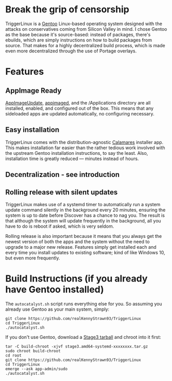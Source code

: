 # Break the grip of censorship
TriggerLinux is a [Gentoo](https://www.gentoo.org) Linux-based operating system designed with the attacks on conservatives coming from Silicon Valley in mind. I chose Gentoo as the base because it's source-based: instead of packages, there's ebuilds, which are simply instructions on how to build packages from source. That makes for a highly decentralized build process, which is made even more decentralized through the use of Portage overlays.

# Features

## AppImage Ready
[AppImageUpdate](https://github.com/AppImage/AppImageUpdate), [appimaged](https://github.com/AppImage/appimaged), and the /Applications directory are all installed, enabled, and configured out of the box. This means that any sideloaded apps are updated automatically, no configuring necessary.

## Easy installation
TriggerLinux comes with the distribution-agnostic [Calamares](https://calamares.io) installer app. This makes installation far easier than the rather tedious work involved with the upstream Gentoo installation instructions, to say the least. Also, installation time is greatly reduced ― minutes instead of hours.

## Decentralization - see introduction

## Rolling release with silent updates
TriggerLinux makes use of a systemd timer to automatically run a system update command silently in the background every 20 minutes, ensuring the system is up to date before Discover has a chance to nag you. The result is that although the system will update frequently in the background, all you have to do is reboot if asked, which is very seldom.

Rolling release is also important because it means that you always get the newest version of both the apps and the system without the need to upgrade to a major new release. Features simply get installed each and every time you install updates to existing software; kind of like Windows 10, but even more frequently.

# Build Instructions (if you already have Gentoo installed)
The `autocatalyst.sh` script runs everything else for you. So assuming you already use Gentoo as your main system, simply:

    git clone https://github.com/realKennyStrawn93/TriggerLinux
    cd TriggerLinux
    ./autocatalyst.sh

If you don't use Gentoo, download a [Stage3 tarball](http://distfiles.gentoo.org/releases/amd64/autobuilds/current-stage3-amd64-systemd/) and chroot into it first:

    tar -C build-chroot -xjvf stage3.amd64-systemd-xxxxxxxx.tar.gz
    sudo chroot build-chroot
    cd root
    git clone https://github.com/realKennyStrawn93/TriggerLinux
    cd TriggerLinux
    emerge --ask app-admin/sudo
    ./autocatalyst.sh
